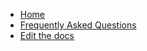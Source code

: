<!-- docs/_sidebar.md -->
* [Home](/)
* [Frequently Asked Questions](faqs.md)
* [Edit the docs](https://github.com/emptysetsquad/dollar-docs#how-to-contribute)

